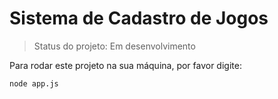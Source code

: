 # Sistema de Cadastro de Jogos

> Status do projeto: Em desenvolvimento

Para rodar este projeto na sua máquina, por favor digite:

```
node app.js
```
